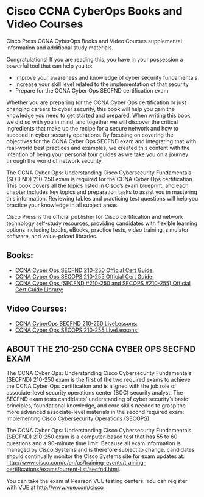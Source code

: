 # Cisco CCNA CyberOps Books and Video Courses
Cisco Press CCNA CyberOps Books and Video Courses supplemental information and additional study materials.

Congratulations! If you are reading this, you have in your possession a powerful tool that can help you to:

* Improve your awareness and knowledge of cyber security fundamentals
* Increase your skill level related to the implementation of that security
* Prepare for the CCNA Cyber Ops SECFND certification exam

Whether you are preparing for the CCNA Cyber Ops certification or just changing careers to cyber security, this book will help you gain the knowledge you need to get started and prepared. When writing this book, we did so with you in mind, and together we will discover the critical ingredients that make up the recipe for a secure network and how to succeed in cyber security operations. By focusing on covering the objectives for the CCNA Cyber Ops SECFND exam and integrating that with real-world best practices and examples, we created this content with the intention of being your personal tour guides as we take you on a journey through the world of network security.

The CCNA Cyber Ops: Understanding Cisco Cybersecurity Fundamentals (SECFND) 210-250 exam is required for the CCNA Cyber Ops certification. This book covers all the topics listed in Cisco’s exam blueprint, and each chapter includes key topics and preparation tasks to assist you in mastering this information. Reviewing tables and practicing test questions will help you practice your knowledge in all subject areas.

Cisco Press is the official publisher for Cisco certification and network technology self-study resources, providing candidates with flexible learning options including books, eBooks, practice tests, video training, simulator software, and value-priced libraries.

## Books:
* [CCNA Cyber Ops SECFND 210-250 Official Cert Guide:](http://www.ciscopress.com/bookstore/product.asp?isbn=9781587147029)
* [CCNA Cyber Ops SECOPS 210-255 Official Cert Guide:](http://www.ciscopress.com/bookstore/product.asp?isbn=9781587147036)
* [CCNA Cyber Ops (SECFND #210-250 and SECOPS #210-255) Official Cert Guide Library:](http://www.ciscopress.com/store/ccna-cyber-ops-secfnd-210-250-and-secops-210-255-official-9781587145001)

## Video Courses:
* [CCNA CyberOps SECFND 210-250 LiveLessons:](http://www.ciscopress.com/bookstore/product.asp?isbn=9780134646787)
* [CCNA Cyber Ops SECOPS 210-255 LiveLessons:](http://www.ciscopress.com/store/ccna-cyber-ops-secops-210-255-complete-video-course-9780134661094)


## ABOUT THE 210-250 CCNA CYBER OPS SECFND EXAM
The CCNA Cyber Ops: Understanding Cisco Cybersecurity Fundamentals (SECFND) 210-250 exam is the first of the two required exams to achieve the CCNA Cyber Ops certification and is aligned with the job role of associate-level security operations center (SOC) security analyst. The SECFND exam tests candidates’ understanding of cyber security’s basic principles, foundational knowledge, and core skills needed to grasp the more advanced associate-level materials in the second required exam: Implementing Cisco Cybersecurity Operations (SECOPS).

The CCNA Cyber Ops: Understanding Cisco Cybersecurity Fundamentals (SECFND) 210-250 exam is a computer-based test that has 55 to 60 questions and a 90-minute time limit. Because all exam information is managed by Cisco Systems and is therefore subject to change, candidates should continually monitor the Cisco Systems site for exam updates at: http://www.cisco.com/c/en/us/training-events/training-certifications/exams/current-list/secfnd.html.

You can take the exam at Pearson VUE testing centers. You can register with VUE at http://www.vue.com/cisco 
